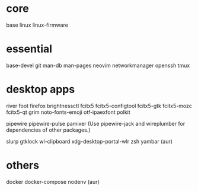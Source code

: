 # core
base
linux
linux-firmware

# essential
base-devel
git
man-db
man-pages
neovim
networkmanager
openssh
tmux

# desktop apps
river
foot
firefox
brightnessctl
fcitx5
fcitx5-configtool
fcitx5-gtk
fcitx5-mozc
fcitx5-qt
grim
noto-fonts-emoji
otf-ipaexfont
polkit

pipewire
pipewire-pulse
pamixer
(Use pipewire-jack and wireplumber for dependencies of other packages.)

slurp
gtklock
wl-clipboard
xdg-desktop-portal-wlr
zsh
yambar (aur)

# others
docker
docker-compose
nodenv (aur)
